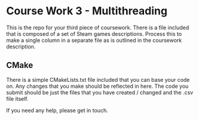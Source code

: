# Course Work 3 - Multithreading

This is the repo for your third piece of coursework. There is a file included that is composed of a set of Steam games descriptions. Process this to make a single column in a separate file as is outlined in the coursework description.

## CMake

There is a simple CMakeLists.txt file included that you can base your code on. Any changes that you make should be reflected in here. The code you submit should be just the files that you have created / changed and the .csv file itself.

If you need any help, please get in touch. 
